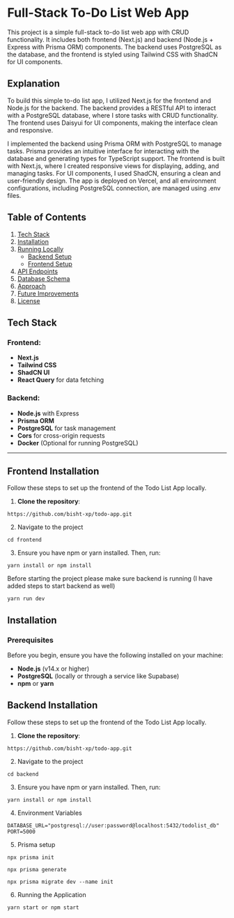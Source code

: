 # Full-Stack To-Do List Web App

This project is a simple full-stack to-do list web app with CRUD functionality. It includes both frontend (Next.js) and backend (Node.js + Express with Prisma ORM) components. The backend uses PostgreSQL as the database, and the frontend is styled using Tailwind CSS with ShadCN for UI components.

## Explanation
To build this simple to-do list app, I utilized Next.js for the frontend and Node.js for the backend. The backend provides a RESTful API to interact with a PostgreSQL database, where I store tasks with CRUD functionality. The frontend uses Daisyui for UI components, making the interface clean and responsive.

I implemented the backend using Prisma ORM with PostgreSQL to manage tasks. Prisma provides an intuitive interface for interacting with the database and generating types for TypeScript support. The frontend is built with Next.js, where I created responsive views for displaying, adding, and managing tasks. For UI components, I used ShadCN, ensuring a clean and user-friendly design. The app is deployed on Vercel, and all environment configurations, including PostgreSQL connection, are managed using .env files.

## Table of Contents
1. [Tech Stack](#tech-stack)
2. [Installation](#installation)
3. [Running Locally](#running-locally)
   - [Backend Setup](#backend-setup)
   - [Frontend Setup](#frontend-setup)
4. [API Endpoints](#api-endpoints)
5. [Database Schema](#database-schema)
6. [Approach](#approach)
7. [Future Improvements](#future-improvements)
8. [License](#license)


## Tech Stack

### Frontend:
- **Next.js**
- **Tailwind CSS**
- **ShadCN UI**
- **React Query** for data fetching

### Backend:
- **Node.js** with Express
- **Prisma ORM**
- **PostgreSQL** for task management
- **Cors** for cross-origin requests
- **Docker** (Optional for running PostgreSQL)

---

## Frontend Installation

Follow these steps to set up the frontend of the Todo List App locally.

1. **Clone the repository**:
```
https://github.com/bisht-xp/todo-app.git
```
2. Navigate to the project
```
cd frontend
```
3. Ensure you have npm or yarn installed. Then, run:
```
yarn install or npm install
```
Before starting the project please make sure backend is running (I have added steps to start backend as well)
```
yarn run dev 
```


## Installation

### Prerequisites

Before you begin, ensure you have the following installed on your machine:

- **Node.js** (v14.x or higher)
- **PostgreSQL** (locally or through a service like Supabase)
- **npm** or **yarn**

## Backend Installation

Follow these steps to set up the frontend of the Todo List App locally.

1. **Clone the repository**:

```
https://github.com/bisht-xp/todo-app.git
```

2. Navigate to the project

```
cd backend
```

3. Ensure you have npm or yarn installed. Then, run:

```
yarn install or npm install
```

4. Environment Variables

```
DATABASE_URL="postgresql://user:password@localhost:5432/todolist_db"
PORT=5000
```

5. Prisma setup

```
npx prisma init

npx prisma generate

npx prisma migrate dev --name init
```
6. Running the Application
```
yarn start or npm start
```
